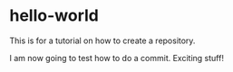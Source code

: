 # hello-world
This is for a tutorial on how to create a repository.

I am now going to test how to do a commit. Exciting stuff!

